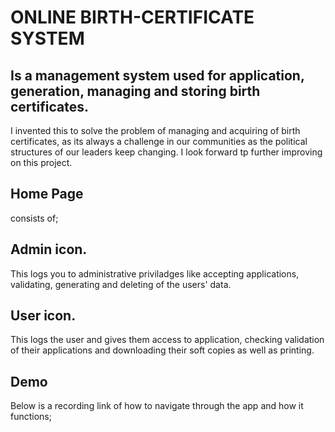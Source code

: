 # ONLINE BIRTH-CERTIFICATE SYSTEM
## Is a management system used for application, generation, managing and storing birth certificates.
 I invented this to solve the problem of managing and acquiring of birth certificates, as its always a challenge in our communities as the political structures of our leaders keep changing.
  I look forward tp further improving on this project.

## Home Page
  consists of; 
  ## Admin icon.
   This logs you to administrative priviladges like accepting applications, validating, generating and deleting of the users' data.
   ## User icon.
   This logs the user and gives them access to application, checking validation of their applications and downloading their soft copies as well as printing.

## Demo
  Below is a recording link of how to navigate through the app and how it functions;
